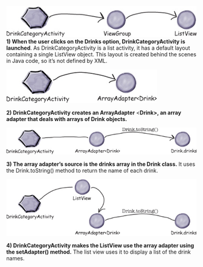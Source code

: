 ![](.guides/img/41.png)
**1) When the user clicks on the Drinks option, DrinkCategoryActivity is launched**. 
As DrinkCategoryActivity is a list activity, it has a default layout containing a single ListView object. This layout is created behind the scenes in Java code, so it’s not defined by XML.

![](.guides/img/42.png)

**2) DrinkCategoryActivity creates an ArrayAdapter** <**Drink>, an array adapter that deals with arrays of Drink objects.**

![](.guides/img/43.png)

**3) The array adapter’s source is the drinks array in the Drink class.**
It uses the Drink.toString() method to return the name of each drink.

![](.guides/img/44.png)

**4) DrinkCategoryActivity makes the ListView use the array adapter using the setAdapter() method.**
The list view uses it to display a list of the drink names.

